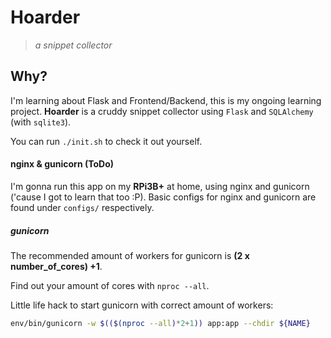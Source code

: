 # Hoarder
> _a snippet collector_

## Why?
I'm learning about Flask and Frontend/Backend, this is my ongoing learning project.
__Hoarder__ is a cruddy snippet collector using `Flask` and `SQLAlchemy` (with `sqlite3`).

You can run `./init.sh` to check it out yourself.

#### nginx & gunicorn (ToDo)
I'm gonna run this app on my **RPi3B+** at home, using nginx and gunicorn ('cause I got to learn that too :P).
Basic configs for nginx and gunicorn are found under `configs/` respectively.

##### gunicorn
The recommended amount of workers for gunicorn is __(2 x number_of_cores) +1__.

Find out your amount of cores with `nproc --all`.

Little life hack to start gunicorn with correct amount of workers:
```bash
env/bin/gunicorn -w $(($(nproc --all)*2+1)) app:app --chdir ${NAME}
```
